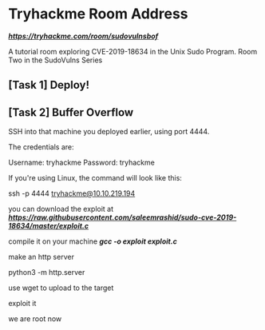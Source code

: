 # Tryhackme Room Address

***https://tryhackme.com/room/sudovulnsbof***

A tutorial room exploring CVE-2019-18634 in the Unix Sudo Program. Room Two in the SudoVulns Series


## [Task 1] Deploy! 

## [Task 2] Buffer Overflow 

SSH into that machine you deployed earlier, using port 4444.

The credentials are:

Username: tryhackme
Password: tryhackme

If you're using Linux, the command will look like this:

ssh -p 4444 tryhackme@10.10.219.194

you can download the exploit at ***https://raw.githubusercontent.com/saleemrashid/sudo-cve-2019-18634/master/exploit.c***

compile it on your machine ***gcc -o exploit exploit.c***

make an http server

python3 -m http.server 

use wget to upload to the target

exploit it 

we are root now

